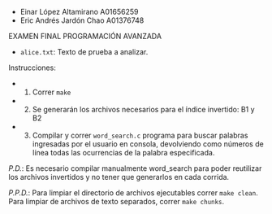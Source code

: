 - Einar López Altamirano  A01656259
- Eric Andrés Jardón Chao A01376748

EXAMEN FINAL PROGRAMACIÓN AVANZADA
- `alice.txt`: Texto de prueba a analizar.  

Instrucciones:
- 1. Correr `make`
- 2. Se generarán los archivos necesarios para el índice invertido: B1 y B2
- 3. Compilar y correr `word_search.c` programa para buscar palabras ingresadas por el usuario en consola, devolviendo como números de línea todas las ocurrencias de la palabra especificada. 

_P.D._: Es necesario compilar manualmente word_search para poder reutilizar los archivos invertidos y no tener que generarlos en cada corrida.

_P.P.D._: Para limpiar el directorio de archivos ejecutables correr `make clean`. Para limpiar de archivos de texto separados, correr `make chunks`.